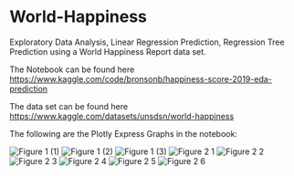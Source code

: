 # World-Happiness

Exploratory Data Analysis, Linear Regression Prediction, Regression Tree Prediction using a World Happiness Report data set. 

The Notebook can be found here https://www.kaggle.com/code/bronsonb/happiness-score-2019-eda-prediction

The data set can be found here  https://www.kaggle.com/datasets/unsdsn/world-happiness

The following are the Plotly Express Graphs in the notebook:

![Figure 1 (1)](https://user-images.githubusercontent.com/95597155/235816388-91ba9525-ca1a-43fa-990c-5fe12e7a24b8.png)
![Figure 1 (2)](https://user-images.githubusercontent.com/95597155/235816400-048d4d9d-7e97-44dd-8ddc-401803577c08.png)
![Figure 1 (3)](https://user-images.githubusercontent.com/95597155/235816405-afe8219e-0550-49b2-be59-e0b805eb8f62.png)
![Figure 2 1](https://user-images.githubusercontent.com/95597155/235816407-d523b0f2-4424-4e4b-99c3-cd525c3be795.png)
![Figure 2 2](https://user-images.githubusercontent.com/95597155/235816411-303d4756-3ae4-4ebf-84d5-331ca7ba5b2d.png)
![Figure 2 3](https://user-images.githubusercontent.com/95597155/235816414-87483fca-8a94-456a-8a31-82cffb0b3f45.png)
![Figure 2 4](https://user-images.githubusercontent.com/95597155/235816416-89d14930-73e6-4995-ae3b-b006eb131691.png)
![Figure 2 5](https://user-images.githubusercontent.com/95597155/235816419-58276313-df16-4c5e-9e84-5fa252986a04.png)
![Figure 2 6](https://user-images.githubusercontent.com/95597155/235816421-ed763b3a-50de-43c1-b53a-cb84d118b4cb.png)
